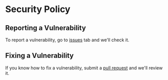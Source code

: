 # Security Policy

## Reporting a Vulnerability
To report a vulnerability, go to [issues](https://github.com/MathItYT/manim-studio/issues) tab and we'll check it.

## Fixing a Vulnerability
If you know how to fix a vulnerability, submit a [pull request](https://github.com/MathItYT/manim-studio/pulls) and we'll review it.
